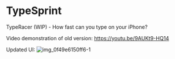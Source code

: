 # TypeSprint

TypeRacer (WIP) - How fast can you type on your iPhone?

Video demonstration of old version:
https://youtu.be/9AUKt9-HQ14

Updated UI: ![img_0f49e6150ff6-1](https://user-images.githubusercontent.com/22837318/52635541-73a55f80-2eca-11e9-85a7-db923b36c4fd.jpeg)
